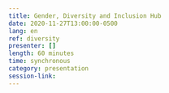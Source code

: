 ```yaml
---
title: Gender, Diversity and Inclusion Hub
date: 2020-11-27T13:00:00-0500
lang: en
ref: diversity
presenter: []
length: 60 minutes
time: synchronous
category: presentation
session-link:
---
```

